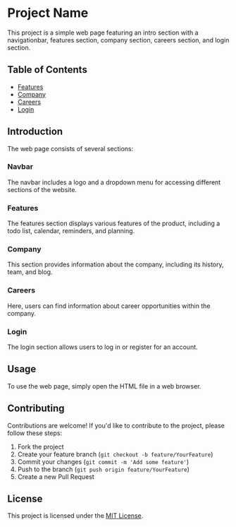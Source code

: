 # Project Name

This project is a simple web page featuring an intro section with a navigationbar, features section, company section, careers section, and login section.

## Table of Contents


- [Features](#features)
- [Company](#company)
- [Careers](#careers)
- [Login](#login)

## Introduction

The web page consists of several sections:

### Navbar

The navbar includes a logo and a dropdown menu for accessing different sections of the website.

### Features

The features section displays various features of the product, including a todo list, calendar, reminders, and planning.

### Company

This section provides information about the company, including its history, team, and blog.

### Careers

Here, users can find information about career opportunities within the company.

### Login

The login section allows users to log in or register for an account.

## Usage

To use the web page, simply open the HTML file in a web browser.

## Contributing

Contributions are welcome! If you'd like to contribute to the project, please follow these steps:

1. Fork the project
2. Create your feature branch (`git checkout -b feature/YourFeature`)
3. Commit your changes (`git commit -m 'Add some feature'`)
4. Push to the branch (`git push origin feature/YourFeature`)
5. Create a new Pull Request

## License

This project is licensed under the [MIT License](LICENSE).
